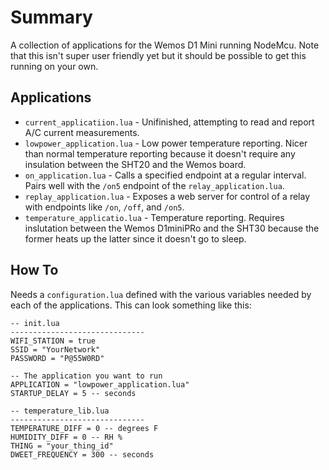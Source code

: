 # Summary
A collection of applications for the Wemos D1 Mini running NodeMcu. Note that this isn't super user friendly yet but it should be possible to get this running on your own.

## Applications
* `current_applicatiion.lua` - Unifinished, attempting to read and report A/C current measurements.
* `lowpower_application.lua` - Low power temperature reporting. Nicer than normal temperature reporting because it doesn't require any insulation between the SHT20 and the Wemos board.
* `on_application.lua` - Calls a specified endpoint at a regular interval. Pairs well with the `/on5` endpoint of the `relay_application.lua`.
* `replay_application.lua` - Exposes a web server for control of a relay with endpoints like `/on`, `/off`, and `/on5`.
* `temperature_applicatio.lua` - Temperature reporting. Requires inslutation between the Wemos D1miniPRo and the SHT30 because the former heats up the latter since it doesn't go to sleep.

## How To
Needs a `configuration.lua` defined with the various variables needed by each of the applications. This can look something like this:
```
-- init.lua
------------------------------
WIFI_STATION = true
SSID = "YourNetwork"
PASSWORD = "P@55W0RD"

-- The application you want to run
APPLICATION = "lowpower_application.lua"
STARTUP_DELAY = 5 -- seconds

-- temperature_lib.lua
------------------------------
TEMPERATURE_DIFF = 0 -- degrees F
HUMIDITY_DIFF = 0 -- RH %
THING = "your_thing_id"
DWEET_FREQUENCY = 300 -- seconds
```